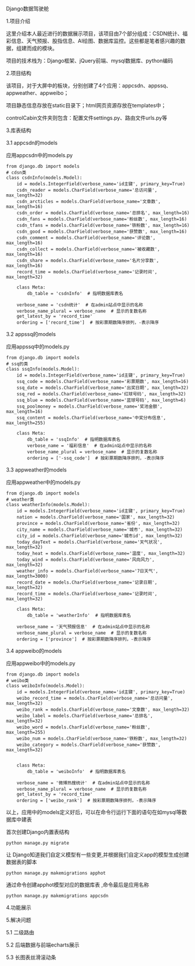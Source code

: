 Django数据驾驶舱

1.项目介绍

这里介绍本人最近进行的数据展示项目，该项目由7个部分组成：CSDN统计、福彩信息、天气预报、股指信息、AI绘图、数据库监控。这些都是笔者感兴趣的数据，组建而成的模块。

项目的技术栈为：Django框架、jQuery前端、mysql数据库、python编码

2.项目结构

该项目，对于大屏中的板块，分别创建了4个应用：appcsdn、appssq、appweather、appweibo；

项目静态信息存放在static目录下；html网页资源存放在templates中；

controlCabin文件夹则包含：配置文件settings.py、路由文件urls.py等

3.库表结构

3.1 appcsdn的models

应用appcsdn中的models.py

    from django.db import models
    # cdsn类
    class csdnInfo(models.Model):
        id = models.IntegerField(verbose_name='id主键', primary_key=True)
        csdn_reader = models.CharField(verbose_name='总访问量', max_length=32)
        csdn_arcticles = models.CharField(verbose_name='文章数', max_length=16)
        csdn_order = models.CharField(verbose_name='总排名', max_length=16)
        csdn_fans = models.CharField(verbose_name='粉丝数', max_length=16)
        csdn_tfans = models.CharField(verbose_name='铁粉数', max_length=16)
        csdn_good = models.CharField(verbose_name='获赞数', max_length=16)
        csdn_comment = models.CharField(verbose_name='评论数', max_length=16)
        csdn_collect = models.CharField(verbose_name='被收藏数', max_length=16)
        csdn_share = models.CharField(verbose_name='名片分享数', max_length=16)
        record_time = models.CharField(verbose_name='记录时间', max_length=32)
    
        class Meta:
            db_table = 'csdnInfo'  # 指明数据库表名
    
        verbose_name = 'csdn统计'  # 在admin站点中显示的名称
        verbose_name_plural = verbose_name  # 显示的复数名称
        get_latest_by = 'record_time'
        ordering = ['record_time']  # 按彩票期数降序排列，-表示降序

3.2 appssq的models

应用appssq中的models.py

    from django.db import models
    # ssq的类
    class ssqInfo(models.Model):
        id = models.IntegerField(verbose_name='id主键', primary_key=True)
        ssq_code = models.CharField(verbose_name='彩票期数', max_length=16)
        ssq_date = models.CharField(verbose_name='出奖日期', max_length=32)
        ssq_red = models.CharField(verbose_name='红球号码', max_length=32)
        ssq_blue = models.CharField(verbose_name='蓝球号码', max_length=6)
        ssq_poolmoney = models.CharField(verbose_name='奖池金额', max_length=16)
        ssq_content = models.CharField(verbose_name='中奖分布信息', max_length=255)
    
        class Meta:
            db_table = 'ssqInfo'  # 指明数据库表名
            verbose_name = '福彩信息'  # 在admin站点中显示的名称
            verbose_name_plural = verbose_name  # 显示的复数名称
            ordering = ['-ssq_code']  # 按彩票期数降序排列，-表示降序

3.3 appweather的models

应用appweather中的models.py

    from django.db import models
    # weather类
    class weatherInfo(models.Model):
        id = models.IntegerField(verbose_name='id主键', primary_key=True)
        nation = models.CharField(verbose_name='国家', max_length=32)
        province = models.CharField(verbose_name='省份', max_length=32)
        city_name = models.CharField(verbose_name='城市', max_length=32)
        city_id = models.CharField(verbose_name='城市id', max_length=32)
        today_dayText = models.CharField(verbose_name='天气状况', max_length=32)
        today_heat = models.CharField(verbose_name='温度', max_length=32)
        today_wind = models.CharField(verbose_name='风向风力', max_length=32)
        weather_info = models.CharField(verbose_name='7日天气', max_length=3000)
        record_date = models.CharField(verbose_name='记录日期', max_length=32)
        record_time = models.CharField(verbose_name='记录时间', max_length=32)
    
        class Meta:
            db_table = 'weatherInfo'  # 指明数据库表名
    
        verbose_name = '天气预报信息'  # 在admin站点中显示的名称
        verbose_name_plural = verbose_name  # 显示的复数名称
        ordering = ['province']  # 按彩票期数降序排列，-表示降序

3.4 appweibo的models

应用appweibo中的models.py

    from django.db import models
    # weibo类
    class weiboInfo(models.Model):
        id = models.IntegerField(verbose_name='id主键', primary_key=True)
        weibo_record_time = models.CharField(verbose_name='总访问量', max_length=32)
        weibo_rank = models.CharField(verbose_name='文章数', max_length=32)
        weibo_label = models.CharField(verbose_name='总排名', max_length=32)
        weibo_word = models.CharField(verbose_name='粉丝数', max_length=255)
        weibo_num = models.CharField(verbose_name='铁粉数', max_length=32)
        weibo_category = models.CharField(verbose_name='获赞数', max_length=32)
    
    
        class Meta:
            db_table = 'weiboInfo'  # 指明数据库表名
    
        verbose_name = '微博热搜统计'  # 在admin站点中显示的名称
        verbose_name_plural = verbose_name  # 显示的复数名称
        get_latest_by = 'record_time'
        ordering = ['weibo_rank']  # 按彩票期数降序排列，-表示降序

以上，应用中的models定义好后，可以在命令行运行下面的语句在如mysql等数据库中建表

首次创建Django内置表结构

    python manage.py migrate 

让 Django知道我们自定义模型有一些变更,并根据我们自定义app的模型生成创建数据表的脚本

    python manage.py makemigrations apphot

通过命令创建apphot模型对应的数据库表 ,命令最后是应用名称

    python manage.py makemigrations appcsdn

4.功能展示

5.解决问题

5.1 二级路由

5.2 后端数据与前端echarts展示

5.3 长图表丝滑滚动条

